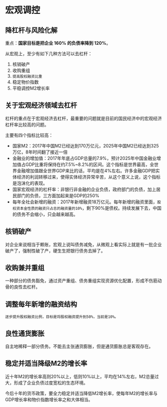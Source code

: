 # 宏观调控

## 降杠杆与风险化解

重点：**国家目标是把企业 160% 的负债率降到 120%**。

从宏观上，至少有如下几种方法可以去杠杆：

1. 核销破产
2. 收购重组
3. `提高股权融资比重`
4. 稳定物价指数
5. 平稳调控M2增长率

## 关于宏观经济领域去杠杆

杠杆的重点在于宏观经济去杠杆，最重要的问题就是目前的国民经济中的宏观经济杠杆率比较高的问题。

主要有四个指标比较高：

- 国家M2：2017年中国M2已经达到170万亿元，2025年中国M2已经达到325万亿，8年时间翻了接近一倍
- 金融业的增加值：2017年年底占GDP总量的7.9%，预计2025年中国金融业增加值占GDP比重将保持在约7.5%~8.2%的区间。这个指标是世界最高，全世界金融增加值跟全世界GDP来比的话，平均是在4%左右。许多金融GDP把实体经济的利润转移过来，使得实体经济异常辛苦，从这个意义上说，这个指标是泡沫化的表现。
- 国家宏观经济的杠杆率：非银行非金融的企业负债，政府部门的负债，加上居民部门的负债，三方面加起来是GDP的250%
- 每年全社会新增的融资：2017年新增融资18万亿元。每年新增的融资里面，`股权资本金性质的融资只占总的融资量的10%`，剩下90%是债权。持续发展下去，中国的债务不会缩小，只会越来越高。

## 核销破产

对企业来说相当于赖账，宏观上说叫债务减免，从微观上看实际上就是有一批企业破产了，强制性破了产，硬生生把银行债务去掉了。

## 收购兼并重组

一种部分的债务豁免，通过资产重组、债务重组实现资源优化配置，形成不伤筋动骨的良性去杠杆。

## 调整每年新增的融资结构

`逐步提升股权融资比例，目标是将股权融资提升到50%，当前是10%。`

## 良性通货膨胀

自主地稀释一部分债务。不能去主张通货膨胀，但是通货膨胀总是客观存在。

## 稳定并适当降级M2的增长率

近十年M2的增长率高则20%以上，低则10%以上，平均在14%左右，M2总量过大，形成了企业负债过度宽松的生态环境。

今后十年的货币政策，要全力稳定并适当降低M2增长率，使每年M2的增长率与GDP增长率和物价指数增长率之和大体相当。